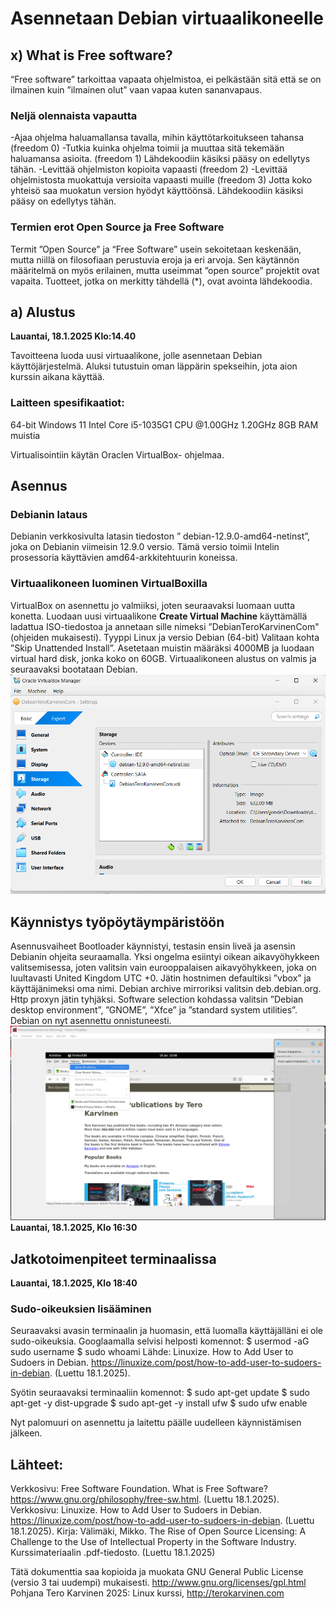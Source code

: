 # Asennetaan Debian virtuaalikoneelle

## x) What is Free software?

“Free software” tarkoittaa vapaata ohjelmistoa, ei pelkästään sitä että se on ilmainen kuin ”ilmainen olut” vaan vapaa kuten sananvapaus.
### Neljä olennaista vapautta
-Ajaa ohjelma haluamallansa tavalla, mihin käyttötarkoitukseen tahansa (freedom 0)
-Tutkia kuinka ohjelma toimii ja muuttaa sitä tekemään haluamansa asioita. (freedom 1) Lähdekoodiin käsiksi pääsy on edellytys tähän.
-Levittää ohjelmiston kopioita vapaasti (freedom 2)
-Levittää ohjelmistosta muokattuja versioita vapaasti muille (freedom 3) Jotta koko yhteisö saa muokatun version hyödyt käyttöönsä. Lähdekoodiin käsiksi pääsy on edellytys tähän.

### Termien erot Open Source ja Free Software
Termit ”Open Source” ja “Free Software” usein sekoitetaan keskenään, mutta niillä on filosofiaan perustuvia eroja ja eri arvoja. Sen käytännön määritelmä on myös erilainen, mutta useimmat ”open source” projektit ovat vapaita.
 Tuotteet, jotka on merkitty tähdellä (*), ovat avointa lähdekoodia.

## a)	Alustus 
**Lauantai, 18.1.2025 Klo:14.40**


Tavoitteena luoda uusi virtuaalikone, jolle asennetaan Debian käyttöjärjestelmä. Aluksi tutustuin oman läppärin spekseihin, jota aion kurssin aikana käyttää. 

### Laitteen spesifikaatiot:
64-bit Windows 11
Intel Core i5-1035G1 CPU @1.00GHz  1.20GHz
8GB RAM muistia

Virtualisointiin käytän Oraclen VirtualBox- ohjelmaa.

## Asennus

### Debianin lataus
Debianin verkkosivulta latasin tiedoston ” debian-12.9.0-amd64-netinst”, joka on Debianin viimeisin 12.9.0 versio. Tämä versio toimii Intelin prosessoria käyttävien amd64-arkkitehtuurin koneissa.

### Virtuaalikoneen luominen VirtualBoxilla
VirtualBox on asennettu jo valmiiksi, joten seuraavaksi luomaan uutta konetta.
Luodaan uusi virtuaalikone **Create Virtual Machine** käyttämällä ladattua ISO-tiedostoa ja annetaan sille nimeksi ”DebianTeroKarvinenCom" (ohjeiden mukaisesti).
Tyyppi Linux ja versio Debian (64-bit) Valitaan kohta ”Skip Unattended Install”. 
Asetetaan muistin määräksi 4000MB ja luodaan virtual hard disk, jonka koko on 60GB. 
Virtuaalikoneen alustus on valmis ja seuraavaksi bootataan Debian.
 ![Kuvakaappaus](kuvakaappaus1.png)

## Käynnistys työpöytäympäristöön

Asennusvaiheet
Bootloader käynnistyi, testasin ensin liveä ja asensin Debianin ohjeita seuraamalla. 
Yksi ongelma esiintyi oikean aikavyöhykkeen valitsemisessa, joten valitsin vain eurooppalaisen aikavyöhykkeen, joka on luultavasti United Kingdom UTC +0. 
Jätin hostnimen defaultiksi ”vbox” ja käyttäjänimeksi oma nimi. Debian archive mirroriksi valitsin deb.debian.org. Http proxyn jätin tyhjäksi. 
Software selection kohdassa valitsin ”Debian desktop environment”, ”GNOME”, ”Xfce” ja ”standard system utilities”. 
Debian on nyt asennettu onnistuneesti.
 ![Kuvakaappaus](kuvakaappaus2.png)
**Lauantai, 18.1.2025, Klo 16:30**

## Jatkotoimenpiteet terminaalissa
**Lauantai, 18.1.2025, Klo 18:40**

### Sudo-oikeuksien lisääminen
Seuraavaksi avasin terminaalin ja huomasin, että luomalla käyttäjälläni ei ole sudo-oikeuksia. Googlaamalla selvisi helposti komennot:
$ usermod -aG sudo username
$ sudo whoami
Lähde: Linuxize. How to Add User to Sudoers in Debian. https://linuxize.com/post/how-to-add-user-to-sudoers-in-debian. (Luettu 18.1.2025).

Syötin seuraavaksi terminaaliin komennot:
$ sudo apt-get update
$ sudo apt-get -y dist-upgrade
$ sudo apt-get -y install ufw
$ sudo ufw enable

Nyt palomuuri on asennettu ja laitettu päälle uudelleen käynnistämisen jälkeen.

## Lähteet: 

Verkkosivu: Free Software Foundation. What is Free Software? https://www.gnu.org/philosophy/free-sw.html. (Luettu 18.1.2025).
Verkkosivu: Linuxize. How to Add User to Sudoers in Debian. https://linuxize.com/post/how-to-add-user-to-sudoers-in-debian. (Luettu 18.1.2025).
Kirja: Välimäki, Mikko. The Rise of Open Source Licensing: A Challenge to the Use of Intellectual Property in the Software Industry. Kurssimateriaalin .pdf-tiedosto. (Luettu 18.1.2025)


Tätä dokumenttia saa kopioida ja muokata GNU General Public License (versio 3 tai uudempi) mukaisesti. http://www.gnu.org/licenses/gpl.html
Pohjana Tero Karvinen 2025: Linux kurssi, http://terokarvinen.com
